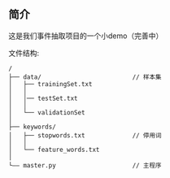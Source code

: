 
简介
---
这是我们事件抽取项目的一个小demo（完善中）



文件结构:

```
/
├── data/                         // 样本集
│   ├── trainingSet.txt
│   │   
│   │── testSet.txt
│   │   
│   └── validationSet
│       
├── keywords/
│   ├── stopwords.txt             // 停用词
│   │   
│   └── feature_words.txt	
│
└—— master.py                     // 主程序
```

